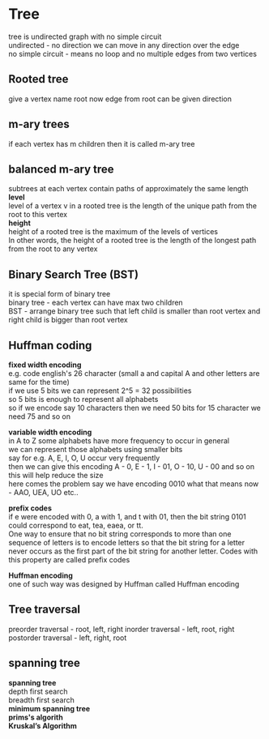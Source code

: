 # Tree
tree is undirected graph with no simple circuit  
undirected - no direction we can move in any direction over the edge  
no simple circuit - means no loop and no multiple edges from two vertices  

## Rooted tree
give a vertex name root now edge from root can be given direction  

## m-ary trees
if each vertex has m children then it is called m-ary tree


## balanced m-ary tree
subtrees at each vertex contain paths of approximately the same length  
**level**  
level of a vertex v in a rooted tree is the length of the unique path from the root to this vertex  
**height**  
height of a rooted tree is the maximum of the levels of vertices  
In other words, the height of a rooted tree is the length of the longest path from the root to any vertex  

## Binary Search Tree (BST)
it is special form of binary tree  
binary tree - each vertex can have max two children  
BST - arrange binary tree such that left child is smaller than root vertex and right child is bigger than root vertex  

## Huffman coding

**fixed width encoding**  
e.g. code english's 26 character (small a and capital A and other letters are same for the time)  
if we use 5 bits we can represent 2^5 = 32 possibilities  
so 5 bits is enough to represent all alphabets  
so if we encode say 10 characters then we need 50 bits for 15 character we need 75 and so on  

**variable width encoding**  
in A to Z some alphabets have more frequency to occur in general  
we can represent those alphabets using smaller bits  
say for e.g. A, E, I, O, U occur very frequently  
then we can give this encoding A - 0, E - 1, I - 01, O - 10, U - 00  and so on  
this will help reduce the size  
here comes the problem say we have encoding 0010 what that means now  - AAO, UEA, UO etc..

**prefix codes**  
if e were encoded with 0, a with 1, and t with 01, then the bit string 0101 could correspond to eat, tea, eaea, or tt.  
One way to ensure that no bit string corresponds to more than one sequence of letters is to encode letters so that the bit string for a letter never occurs as the first part of the bit string for another letter. Codes with this property are called prefix codes  

**Huffman encoding**  
one of such way was designed by Huffman called Huffman encoding  


## Tree traversal
preorder traversal - root, left, right
inorder traversal  - left, root, right
postorder traversal  - left, right, root

## spanning tree

**spanning tree**  
depth first search  
breadth first search   
**minimum spanning tree**  
**prims's algorith**  
**Kruskal’s Algorithm**  

